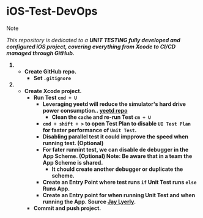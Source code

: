 # iOS-Test-DevOps

> [!NOTE]
> _This repository is dedicated to a <strong>UNIT TESTING</sgtrong> fully developed and configured iOS project, covering everything from Xcode to CI/CD managed through GitHub._

1. - Create GitHub repo.
        - Set ```.gitignore```

2. - Create Xcode project.
        - Run Test ```cmd + U```
            - Leveraging yeetd will reduce the simulator's hard drive power consumption.. [yeetd repo](https://github.com/biscuitehh/yeetd/releases/tag/1.0)
                - Clean the ```cache``` and re-run Test ```cm + U```
            - ```cmd + shift + >``` to open Test Plan to disable ```UI Test Plan``` for faster performance of ```Unit Test```.
            - Disabling parallel test it could impprove the speed when running test. (Optional)
            - For fater runnint test, we can disable de debugger in the App Scheme. (Optional) Note: Be aware that in a team the App Scheme is shared.
                - It chould create another debugger or duplicate the scheme.
            - Create an Entry Point where test runs ```if``` Unit Test runs ```else``` Runs App.
            - Create an Entry point for when running Unit Test and when running the App. Source [Jay Lyerly](https://www.bugsandbunnies.org/page/2/).
        - Commit and push project.

        